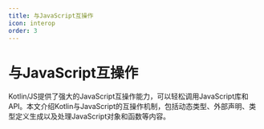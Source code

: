 ```yaml
---
title: 与JavaScript互操作
icon: interop
order: 3
---
```


# 与JavaScript互操作

Kotlin/JS提供了强大的JavaScript互操作能力，可以轻松调用JavaScript库和API。本文介绍Kotlin与JavaScript的互操作机制，包括动态类型、外部声明、类型定义生成以及处理JavaScript对象和函数等内容。

